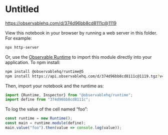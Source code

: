 # Untitled

https://observablehq.com/d/374d96bb8cd8111c@1119

View this notebook in your browser by running a web server in this folder. For
example:

~~~sh
npx http-server
~~~

Or, use the [Observable Runtime](https://github.com/observablehq/runtime) to
import this module directly into your application. To npm install:

~~~sh
npm install @observablehq/runtime@5
npm install https://api.observablehq.com/d/374d96bb8cd8111c@1119.tgz?v=3
~~~

Then, import your notebook and the runtime as:

~~~js
import {Runtime, Inspector} from "@observablehq/runtime";
import define from "374d96bb8cd8111c";
~~~

To log the value of the cell named “foo”:

~~~js
const runtime = new Runtime();
const main = runtime.module(define);
main.value("foo").then(value => console.log(value));
~~~
